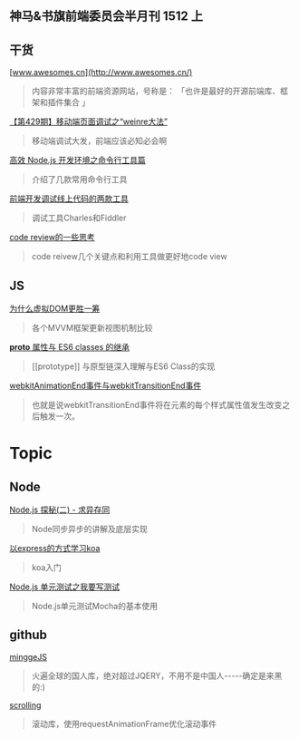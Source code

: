 神马&书旗前端委员会半月刊 1512 上
-----

## 干货

[www.awesomes.cn](http://www.awesomes.cn/)
>内容非常丰富的前端资源网站，号称是： 「也许是最好的开源前端库、框架和插件集合 」

[【第429期】移动端页面调试之“weinre大法”](http://mp.weixin.qq.com/s?__biz=MjM5MTA1MjAxMQ==&mid=400984338&idx=1&sn=1962650f5958a4d903bca5cdabaf43ae&scene=23&srcid=1202HQe4xgHGPZVWZFr0QO48#rd)
>移动端调试大发，前端应该必知必会啊

[高效 Node.js 开发环境之命令行工具篇](http://taobaofed.org/blog/2015/12/08/efficient-node-dev-cli-setup/)
>介绍了几款常用命令行工具

[前端开发调试线上代码的两款工具](http://www.imooc.com/wap/article?article_id=2388)
>调试工具Charles和Fiddler

[code review的一些思考](http://www.atatech.org/articles/45897/?frm=mail_daily&uid=117633)
>code reivew几个关键点和利用工具做更好地code view

## JS

[为什么虚拟DOM更胜一筹](http://card.weibo.com/article/h5/s#cid=1001603915568079095157&from=1056193010&wm=3333_2001&ip=122.225.222.227)
>各个MVVM框架更新视图机制比较

[__proto__ 属性与 ES6 classes 的继承](https://idiotwu.me/proto-property-and-es6-classes-inheritance/)
>[[prototype]] 与原型链深入理解与ES6 Class的实现

[webkitAnimationEnd事件与webkitTransitionEnd事件](http://www.html5online.com.cn/articles/2013012201.html)
>也就是说webkitTransitionEnd事件将在元素的每个样式属性值发生改变之后触发一次。


# Topic

## Node

[Node.js 探秘(二) - 求异存同](http://qbview.url.cn/getResourceInfo?appid=62&url=http%3A%2F%2Ftaobaofed.org%2Fblog%2F2015%2F12%2F03%2Fdeep-into-node-2%2F%3Ffrom%3Dtimeline%26isappinstalled%3D0%26nsukey%3DwXSlpiCbSjvTSqvv%252BDxqmkB8wGKutcPHh0OPXtaC92%252BDyGNvYFWtLcSMFH%252BoyPDjD3BA3Z5wTdR3M1IyZm%252BbnQ%253D%253D&openid=ooa-VuMCuHTQhU5vDiS2tiCB_yHU&version=10000&doview=1&platformtype=600)
>Node同步异步的讲解及底层实现

[以express的方式学习koa](https://cnodejs.org/topic/56650091e7cd33da066d6ee7)
>koa入门

[Node.js 单元测试之我要写测试](http://taobaofed.org/blog/2015/12/10/nodejs-unit-tests/)
>Node.js单元测试Mocha的基本使用

## github

[minggeJS](https://github.com/drduan/minggeJS)
>火遍全球的国人库，绝对超过JQERY，不用不是中国人-----确定是来黑的:)

[scrolling](https://github.com/pazguille/scrolling)
>滚动库，使用requestAnimationFrame优化滚动事件

